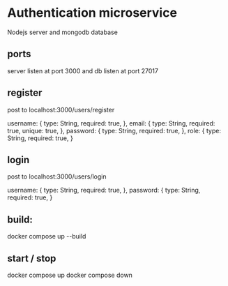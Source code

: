 # Authentication microservice
Nodejs server and mongodb database

## ports
server listen at port 3000 and db listen at port 27017

## register 
post to localhost:3000/users/register

username: {
        type: String,
        required: true,
    },
    email: {
        type: String,
        required: true,
        unique: true,
    },
    password: {
        type: String,
        required: true,
    },
    role: {
        type: String,
        required: true,
}

## login 
post to localhost:3000/users/login

username: {
        type: String,
        required: true,
},
password: {
        type: String,
        required: true,
}

## build:
docker compose up --build

## start / stop
docker compose up
docker compose down

